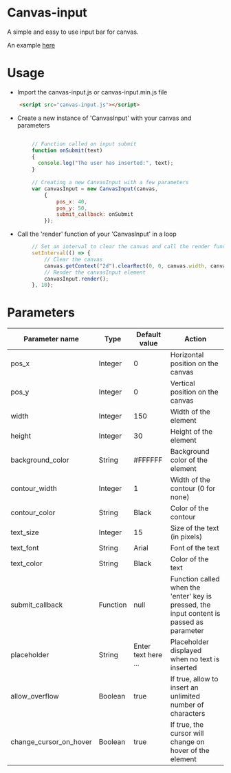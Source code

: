 # Canvas-input

A simple and easy to use input bar for canvas.

An example [here](https://antoine-gannat.github.io/canvas-input/)

# Usage

- Import the canvas-input.js or canvas-input.min.js file
```HTML
    <script src="canvas-input.js"></script>
```

- Create a new instance of 'CanvasInput' with your canvas and parameters 
```javascript

        // Function called on input submit
        function onSubmit(text)
        {
          console.log("The user has inserted:", text);
        }
        
        // Creating a new CanvasInput with a few parameters
        var canvasInput = new CanvasInput(canvas,
            {
                pos_x: 40,
                pos_y: 50,
                submit_callback: onSubmit
            });

```

- Call the 'render' function of your 'CanvasInput' in a loop

```javascript
        // Set an interval to clear the canvas and call the render function every 10ms
        setInterval(() => {
            // Clear the canvas
            canvas.getContext("2d").clearRect(0, 0, canvas.width, canvas.height);
            // Render the canvasInput element
            canvasInput.render();
        }, 10);

```

# Parameters

|Parameter name|Type|Default value|Action|
|---|---|---|---|
|pos_x|Integer|0|Horizontal position on the canvas|
|pos_y|Integer|0|Vertical position on the canvas|
|width|Integer|150|Width of the element|
|height|Integer|30|Height of the element|
|background_color|String|#FFFFFF|Background color of the element|
|contour_width|Integer|1|Width of the contour (0 for none)|
|contour_color|String|Black|Color of the contour|
|text_size|Integer|15|Size of the text (in pixels)|
|text_font|String|Arial|Font of the text|
|text_color|String|Black|Color of the text|
|submit_callback|Function|null|Function called when the 'enter' key is pressed, the input content is passed as parameter|
|placeholder|String| Enter text here ...|Placeholder displayed when no text is inserted|
|allow_overflow|Boolean|true|If true, allow to insert an unlimited number of characters|
|change_cursor_on_hover|Boolean|true|If true, the cursor will change on hover of the element|

